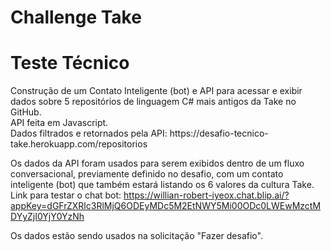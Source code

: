 # Challenge Take
<h1> Teste Técnico </h1>
Construção de um Contato Inteligente (bot) e API para acessar e exibir dados sobre 5 repositórios de linguagem C# mais antigos da Take no GitHub.
<br>API feita em Javascript.
<br>Dados filtrados e retornados pela API: https://desafio-tecnico-take.herokuapp.com/repositorios

Os dados da API foram usados para serem exibidos dentro de um fluxo conversacional, previamente definido no desafio, com um contato inteligente (bot) que também estará listando os 6 valores da cultura Take.
Link para testar o chat bot: https://willian-robert-iyeox.chat.blip.ai/?appKey=dGFrZXRlc3RlMjQ6ODEyMDc5M2EtNWY5Mi00ODc0LWEwMzctMDYyZjI0YjY0YzNh

Os dados estão sendo usados na solicitação "Fazer desafio". 
